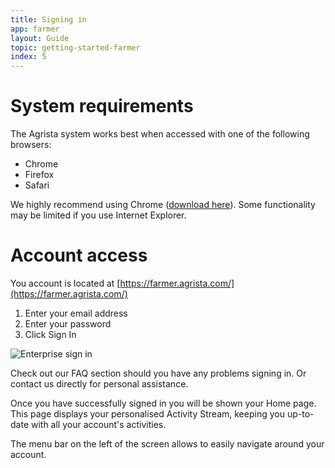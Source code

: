 ```yaml
---
title: Signing in
app: farmer
layout: Guide
topic: getting-started-farmer
index: 5
---
```


# System requirements

The Agrista system works best when accessed with one of the following browsers:

- Chrome
- Firefox
- Safari

We highly recommend using Chrome ([download here](https://www.google.com/chrome/browser/desktop/)). Some functionality may be limited if you use Internet Explorer.

# Account access

You account is located at [https://farmer.agrista.com/](https://farmer.agrista.com/)

1. Enter your email address
2. Enter your password
3. Click Sign In

![Enterprise sign in](/images/guides/accounts/ENT_sign_in.jpg)

Check out our FAQ section should you have any problems signing in. Or contact us directly for personal assistance.

Once you have successfully signed in you will be shown your Home page. This page displays your personalised Activity Stream, keeping you up-to-date with all your account's activities.

The menu bar on the left of the screen allows to easily navigate around your account.